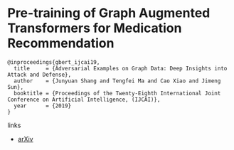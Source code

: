 # Pre-training of Graph Augmented Transformers for Medication Recommendation

```
@inproceedings{gbert_ijcai19,
  title     = {Adversarial Examples on Graph Data: Deep Insights into Attack and Defense},
  author    = {Junyuan Shang and Tengfei Ma and Cao Xiao and Jimeng Sun},
  booktitle = {Proceedings of the Twenty-Eighth International Joint Conference on Artificial Intelligence, (IJCAI)},            
  year      = {2019}
}
```

links
- [arXiv](https://arxiv.org/abs/1906.00346)
